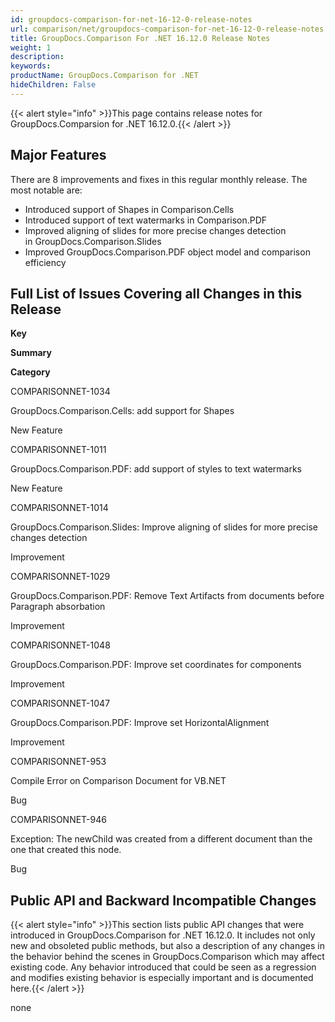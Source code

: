 ```yaml
---
id: groupdocs-comparison-for-net-16-12-0-release-notes
url: comparison/net/groupdocs-comparison-for-net-16-12-0-release-notes
title: GroupDocs.Comparison For .NET 16.12.0 Release Notes
weight: 1
description: 
keywords: 
productName: GroupDocs.Comparison for .NET
hideChildren: False
---
```

{{< alert style="info" >}}This page contains release notes for GroupDocs.Comparsion for .NET 16.12.0.{{< /alert >}}

## Major Features

There are 8 improvements and fixes in this regular monthly release. The most notable are:

*   Introduced support of Shapes in Comparison.Cells
*   Introduced support of text watermarks in Comparison.PDF
*   Improved aligning of slides for more precise changes detection in GroupDocs.Comparison.Slides
*   Improved GroupDocs.Comparison.PDF object model and comparison efficiency 

## Full List of Issues Covering all Changes in this Release

**Key**

**Summary**

**Category**

COMPARISONNET-1034

GroupDocs.Comparison.Cells: add support for Shapes

New Feature

COMPARISONNET-1011

GroupDocs.Comparison.PDF: add support of styles to text watermarks

New Feature

COMPARISONNET-1014

GroupDocs.Comparison.Slides: Improve aligning of slides for more precise changes detection

Improvement

COMPARISONNET-1029

GroupDocs.Comparison.PDF: Remove Text Artifacts from documents before Paragraph absorbation

Improvement

COMPARISONNET-1048

GroupDocs.Comparison.PDF: Improve set coordinates for components

Improvement

COMPARISONNET-1047

GroupDocs.Comparison.PDF: Improve set HorizontalAlignment

Improvement

COMPARISONNET-953

Compile Error on Comparison Document for VB.NET

Bug

COMPARISONNET-946

Exception: The newChild was created from a different document than the one that created this node.

Bug

## Public API and Backward Incompatible Changes

{{< alert style="info" >}}This section lists public API changes that were introduced in GroupDocs.Comparison for .NET 16.12.0. It includes not only new and obsoleted public methods, but also a description of any changes in the behavior behind the scenes in GroupDocs.Comparison which may affect existing code. Any behavior introduced that could be seen as a regression and modifies existing behavior is especially important and is documented here.{{< /alert >}}

none
